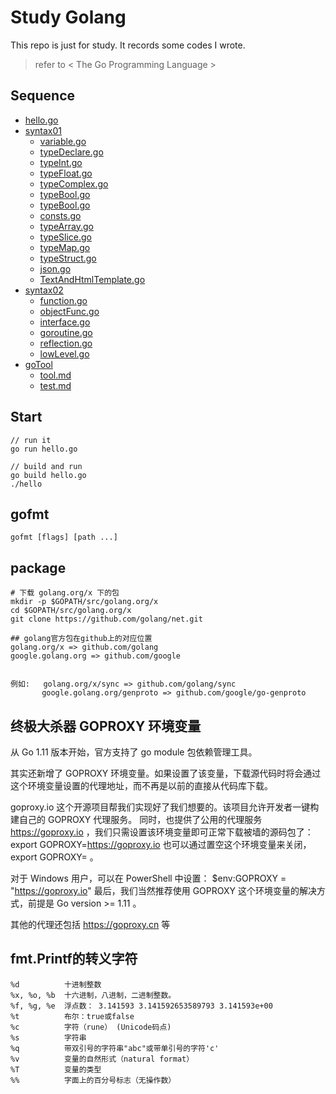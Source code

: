 # Study Golang

This repo is just for study. It records some codes I wrote.


> refer to < The Go Programming Language >

## Sequence
- [hello.go](/hello.go)
- [syntax01](/syntax01)
    - [variable.go](/syntax01/variable.go)
    - [typeDeclare.go](/syntax01/typeDeclare.go)
    - [typeInt.go](/syntax01/typeInt.go)
    - [typeFloat.go](/syntax01/typeFloat.go)
    - [typeComplex.go](/syntax01/typeComplex.go)
    - [typeBool.go](/syntax01/typeBool.go)
    - [typeBool.go](/syntax01/typeString.go)
    - [consts.go](/syntax01/consts.go)
    - [typeArray.go](/syntax01/typeArray.go)
    - [typeSlice.go](/syntax01/typeSlice.go)
    - [typeMap.go](/syntax01/typeMap.go)
    - [typeStruct.go](/syntax01/typeStruct.go)
    - [json.go](/syntax01/json.go)
    - [TextAndHtmlTemplate.go](/syntax01/TextAndHtmlTemplate.go)
- [syntax02](/syntax02)
    - [function.go](/syntax02/function.go)
    - [objectFunc.go](/syntax02/objectFunc.go)
    - [interface.go](/syntax02/interface.go)
    - [goroutine.go](/syntax02/goroutine.go)
    - [reflection.go](/syntax02/reflection.go)
    - [lowLevel.go](/syntax02/lowLevel.go)
- [goTool](/goTool)
    - [tool.md](/goTool/tool.md)
    - [test.md](/goTool/test.md)


## Start
```
// run it
go run hello.go

// build and run
go build hello.go
./hello

```

## gofmt
```
gofmt [flags] [path ...]
```

## package

```
# 下载 golang.org/x 下的包
mkdir -p $GOPATH/src/golang.org/x
cd $GOPATH/src/golang.org/x
git clone https://github.com/golang/net.git

## golang官方包在github上的对应位置
golang.org/x => github.com/golang
google.golang.org => github.com/google


例如:   golang.org/x/sync => github.com/golang/sync
       google.golang.org/genproto => github.com/google/go-genproto 

```

## 终极大杀器 GOPROXY 环境变量
从 Go 1.11 版本开始，官方支持了 go module 包依赖管理工具。

其实还新增了 GOPROXY 环境变量。如果设置了该变量，下载源代码时将会通过这个环境变量设置的代理地址，而不再是以前的直接从代码库下载。

goproxy.io 这个开源项目帮我们实现好了我们想要的。该项目允许开发者一键构建自己的 GOPROXY 代理服务。
同时，也提供了公用的代理服务 https://goproxy.io ，我们只需设置该环境变量即可正常下载被墙的源码包了：
export GOPROXY=https://goproxy.io
也可以通过置空这个环境变量来关闭， export GOPROXY= 。

对于 Windows 用户，可以在 PowerShell 中设置：
$env:GOPROXY = "https://goproxy.io"
最后，我们当然推荐使用 GOPROXY 这个环境变量的解决方式，前提是 Go version >= 1.11 。

其他的代理还包括 https://goproxy.cn 等


## fmt.Printf的转义字符
```
%d          十进制整数
%x, %o, %b  十六进制，八进制，二进制整数。
%f, %g, %e  浮点数： 3.141593 3.141592653589793 3.141593e+00
%t          布尔：true或false
%c          字符（rune） (Unicode码点)
%s          字符串
%q          带双引号的字符串"abc"或带单引号的字符'c'
%v          变量的自然形式（natural format）
%T          变量的类型
%%          字面上的百分号标志（无操作数）
```




